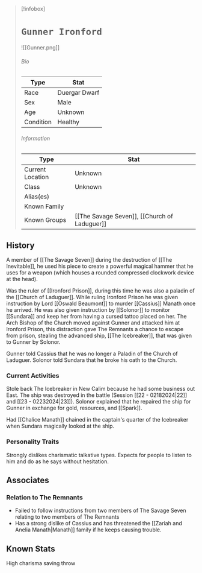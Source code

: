 > [!infobox]
> # `Gunner Ironford` 
> ![[Gunner.png]]
> ###### Bio
> Type |  Stat |
> ---|---|
> Race | Duergar Dwarf| 
> Sex | Male| 
> Age | Unknown|
> Condition | Healthy |
> ######  Information
> Type |  Stat |
> ---|---|
> Current Location | Unknown|
> Class | Unknown |
> Alias(es) |  |
> Known Family | |
> Known Groups | [[The Savage Seven]], [[Church of Laduguer]] |
 
## History
A member of [[The Savage Seven]] during the destruction of [[The Inevitable]], he used his piece to create a powerful magical hammer that he uses for a weapon (which houses a rounded compressed clockwork device at the head).

Was the ruler of [[Ironford Prison]], during this time he was also a paladin of the [[Church of Laduguer]]. While ruling Ironford Prison he was given instruction by Lord [[Oswald Beaumont]] to murder [[Cassius]] Manath once he arrived. He was also given instruction by [[Solonor]] to monitor [[Sundara]] and keep her from having a cursed tattoo placed on her. The Arch Bishop of the Church moved against Gunner and attacked him at Ironford Prison, this distraction gave The Remnants a chance to escape from prison, stealing the advanced ship, [[The Icebreaker]], that was given to Gunner by Solonor.

Gunner told Cassius that he was no longer a Paladin of the Church of Laduguer. Solonor told Sundara that he broke his oath to the Church.

### Current Activities
Stole back The Icebreaker in New Calim because he had some business out East. The ship was destroyed in the battle (Session [[22 - 02182024|22]] and [[23 - 02232024|23]]). Solonor explained that he repaired the ship for Gunner in exchange for gold, resources, and [[Spark]].

Had [[Chalice Manath]] chained in the captain's quarter of the Icebreaker when Sundara magically looked at the ship.   

### Personality Traits
Strongly dislikes charismatic talkative types. Expects for people to listen to him and do as he says without hesitation.

## Associates

### Relation to The Remnants 
- Failed to follow instructions from two members of The Savage Seven relating to two members of The Remnants
- Has a strong dislike of Cassius and has threatened the [[Zariah and Anelia Manath|Manath]] family if he keeps causing trouble.

## Known Stats
High charisma saving throw